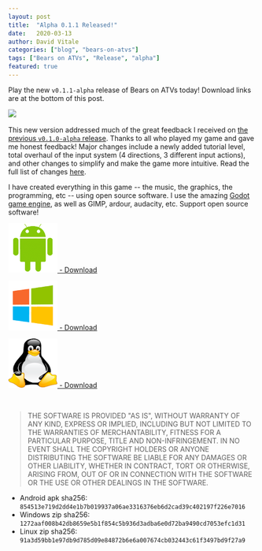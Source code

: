 ```yaml
---
layout: post
title:  "Alpha 0.1.1 Released!"
date:   2020-03-13
author: David Vitale
categories: ["blog", "bears-on-atvs"]
tags: ["Bears on ATVs", "Release", "alpha"]
featured: true
---
```


Play the new `v0.1.1-alpha` release of Bears on ATVs today! Download links are at the bottom of this post.

![](/assets/gameplay2.gif)

This new version addressed much of the great feedback I received on [the previous `v0.1.0-alpha` release](/blog/bears-on-atvs/alpha-0-1-0-released.html). Thanks to all who played my game and gave me honest feedback! Major changes include a newly added tutorial level, total overhaul of the input system (4 directions, 3 different input actions), and other changes to simplify and make the game more intuitive. Read the full list of changes [here](https://github.com/ludditegames/bears_on_atvs/releases/tag/v0.1.1-alpha).

I have created everything in this game -- the music, the graphics, the programming, etc -- using open source software. I use the amazing [Godot game engine](https://godotengine.org/), as well as GIMP, ardour, audacity, etc. Support open source software!

[![](/assets/android.png) - Download](/downloads/boatvs/v0.1.1-alpha/android/BearsOnATVs.apk)

[![](/assets/windows.png) - Download](/downloads/boatvs/v0.1.1-alpha/windows/BearsOnATVs.zip)

[![](/assets/linux.png) - Download](/downloads/boatvs/v0.1.1-alpha/linux/BearsOnATVs.zip)

<br>

>THE SOFTWARE IS PROVIDED "AS IS", WITHOUT WARRANTY OF ANY KIND, EXPRESS OR IMPLIED, INCLUDING BUT NOT LIMITED TO THE WARRANTIES OF MERCHANTABILITY, FITNESS FOR A PARTICULAR PURPOSE, TITLE AND NON-INFRINGEMENT. IN NO EVENT SHALL THE COPYRIGHT HOLDERS OR ANYONE DISTRIBUTING THE SOFTWARE BE LIABLE FOR ANY DAMAGES OR OTHER LIABILITY, WHETHER IN CONTRACT, TORT OR OTHERWISE, ARISING FROM, OUT OF OR IN CONNECTION WITH THE SOFTWARE OR THE USE OR OTHER DEALINGS IN THE SOFTWARE.

- Android apk sha256: `854513e719d2dd4e1b7b019937a06ae3316376eb6d2cad39c402197f226e7016`
- Windows zip sha256: `1272aaf008b42db8659e5b1f854c5b936d3adba6e0d72ba9490cd7053efc1d31`
- Linux zip sha256: `91a3d59bb1e97db9d785d09e84872b6e6a007674cb032443c61f3497bd9f27a9`
